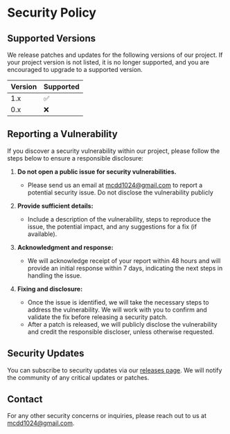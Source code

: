 # Security Policy

## Supported Versions

We release patches and updates for the following versions of our project. If your project version is not listed, it is
no longer supported, and you are encouraged to upgrade to a supported version.

| Version | Supported          |
|---------|--------------------|
| 1.x     | :white_check_mark: |
| 0.x     | :x:                |

## Reporting a Vulnerability

If you discover a security vulnerability within our project, please follow the steps below to ensure a responsible
disclosure:

1. **Do not open a public issue for security vulnerabilities.**
    - Please send us an email at [mcdd1024@gmail.com](mailto:mcdd1024@gmail.com) to report a potential
      security issue. Do not disclose the vulnerability publicly

2. **Provide sufficient details:**
    - Include a description of the vulnerability, steps to reproduce the issue, the potential impact, and any
      suggestions for a fix (if available).

3. **Acknowledgment and response:**
    - We will acknowledge receipt of your report within 48 hours and will provide an initial response within 7 days,
      indicating the next steps in handling the issue.

4. **Fixing and disclosure:**
    - Once the issue is identified, we will take the necessary steps to address the vulnerability. We will work with you
      to confirm and validate the fix before releasing a security patch.
    - After a patch is released, we will publicly disclose the vulnerability and credit the responsible discloser,
      unless otherwise requested.

## Security Updates

You can subscribe to security updates via our [releases page](https://github.com/mcddhub/mcdd-spring-boot-init/releases). We will notify the
community of any critical updates or patches.

## Contact

For any other security concerns or inquiries, please reach out to us
at [mcdd1024@gmail.com](mailto:mcdd1024@gmail.com).
